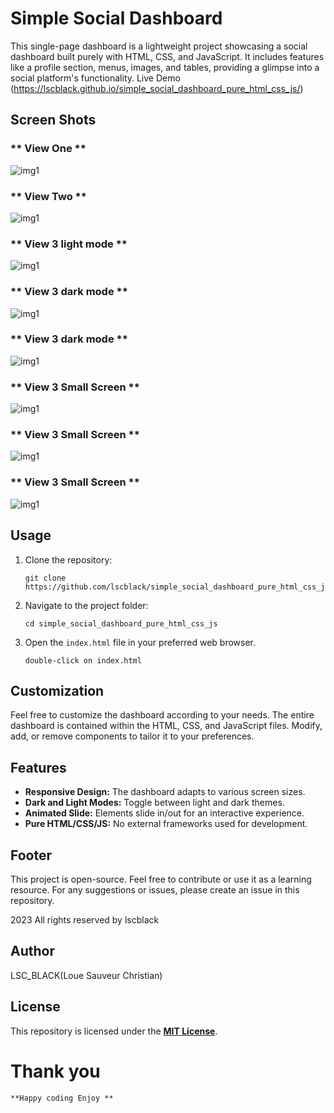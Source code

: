 # Simple Social Dashboard

This single-page dashboard is a lightweight project showcasing a social dashboard built purely with HTML, CSS, and JavaScript. It includes features like a profile section, menus, images, and tables, providing a glimpse into a social platform's functionality.
Live Demo (https://lscblack.github.io/simple_social_dashboard_pure_html_css_js/)
## Screen Shots
### ** View One **
![img1](images/img1.png)
### ** View Two **
![img1](images/img3.png)
### ** View 3 light mode **
![img1](images/img4.png)
### ** View 3 dark mode **
![img1](images/img5.png)
### ** View 3 dark mode **
![img1](images/img6.png)
### ** View 3 Small Screen **
![img1](images/img7.png)
### ** View 3 Small Screen **
![img1](images/img8.png)
### ** View 3 Small Screen **
![img1](images/img9.png)
## Usage

1. Clone the repository:
   ```
   git clone https://github.com/lscblack/simple_social_dashboard_pure_html_css_js.git
   ```

2. Navigate to the project folder:
   ```
   cd simple_social_dashboard_pure_html_css_js
   ```

3. Open the `index.html` file in your preferred web browser.
   ```
   double-click on index.html
   ```

## Customization

Feel free to customize the dashboard according to your needs. The entire dashboard is contained within the HTML, CSS, and JavaScript files. Modify, add, or remove components to tailor it to your preferences.

## Features

- **Responsive Design:** The dashboard adapts to various screen sizes.
- **Dark and Light Modes:** Toggle between light and dark themes.
- **Animated Slide:** Elements slide in/out for an interactive experience.
- **Pure HTML/CSS/JS:** No external frameworks used for development.

## Footer

This project is open-source. Feel free to contribute or use it as a learning resource. For any suggestions or issues, please create an issue in this repository.

2023 All rights reserved by lscblack
## Author
LSC_BLACK(Loue Sauveur Christian)
## License

This repository is licensed under the **[MIT License](LICENSE)**.

# Thank you
    **Happy coding Enjoy **
